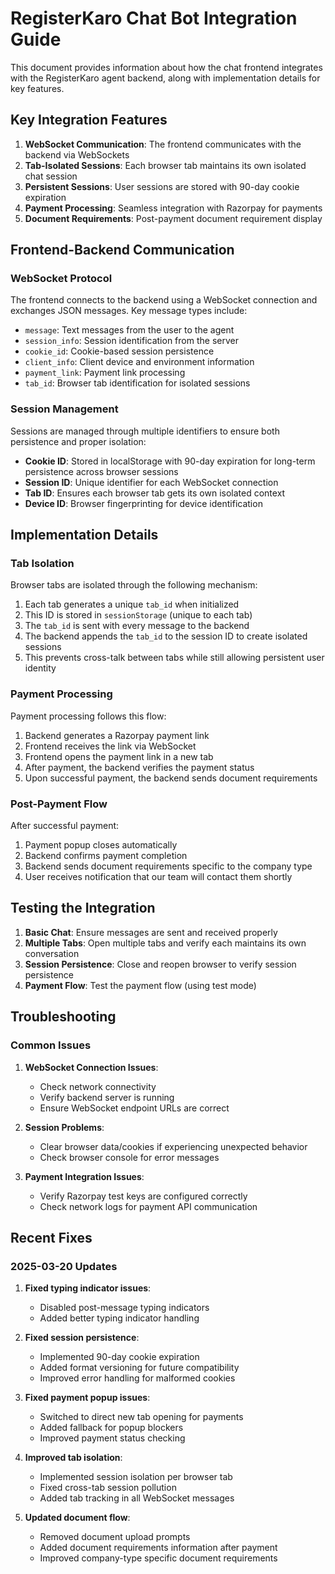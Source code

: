 # RegisterKaro Chat Bot Integration Guide

This document provides information about how the chat frontend integrates with the RegisterKaro agent backend, along with implementation details for key features.

## Key Integration Features

1. **WebSocket Communication**: The frontend communicates with the backend via WebSockets
2. **Tab-Isolated Sessions**: Each browser tab maintains its own isolated chat session
3. **Persistent Sessions**: User sessions are stored with 90-day cookie expiration
4. **Payment Processing**: Seamless integration with Razorpay for payments
5. **Document Requirements**: Post-payment document requirement display

## Frontend-Backend Communication

### WebSocket Protocol

The frontend connects to the backend using a WebSocket connection and exchanges JSON messages. Key message types include:

- `message`: Text messages from the user to the agent
- `session_info`: Session identification from the server
- `cookie_id`: Cookie-based session persistence
- `client_info`: Client device and environment information 
- `payment_link`: Payment link processing
- `tab_id`: Browser tab identification for isolated sessions

### Session Management

Sessions are managed through multiple identifiers to ensure both persistence and proper isolation:

- **Cookie ID**: Stored in localStorage with 90-day expiration for long-term persistence across browser sessions
- **Session ID**: Unique identifier for each WebSocket connection
- **Tab ID**: Ensures each browser tab gets its own isolated context
- **Device ID**: Browser fingerprinting for device identification

## Implementation Details

### Tab Isolation

Browser tabs are isolated through the following mechanism:

1. Each tab generates a unique `tab_id` when initialized
2. This ID is stored in `sessionStorage` (unique to each tab)
3. The `tab_id` is sent with every message to the backend
4. The backend appends the `tab_id` to the session ID to create isolated sessions
5. This prevents cross-talk between tabs while still allowing persistent user identity

### Payment Processing

Payment processing follows this flow:

1. Backend generates a Razorpay payment link
2. Frontend receives the link via WebSocket
3. Frontend opens the payment link in a new tab
4. After payment, the backend verifies the payment status
5. Upon successful payment, the backend sends document requirements

### Post-Payment Flow

After successful payment:

1. Payment popup closes automatically
2. Backend confirms payment completion
3. Backend sends document requirements specific to the company type
4. User receives notification that our team will contact them shortly

## Testing the Integration

1. **Basic Chat**: Ensure messages are sent and received properly
2. **Multiple Tabs**: Open multiple tabs and verify each maintains its own conversation
3. **Session Persistence**: Close and reopen browser to verify session persistence
4. **Payment Flow**: Test the payment flow (using test mode)

## Troubleshooting

### Common Issues

1. **WebSocket Connection Issues**:
   - Check network connectivity
   - Verify backend server is running
   - Ensure WebSocket endpoint URLs are correct

2. **Session Problems**:
   - Clear browser data/cookies if experiencing unexpected behavior
   - Check browser console for error messages

3. **Payment Integration Issues**:
   - Verify Razorpay test keys are configured correctly
   - Check network logs for payment API communication

## Recent Fixes

### 2025-03-20 Updates

1. **Fixed typing indicator issues**:
   - Disabled post-message typing indicators
   - Added better typing indicator handling

2. **Fixed session persistence**:
   - Implemented 90-day cookie expiration
   - Added format versioning for future compatibility
   - Improved error handling for malformed cookies

3. **Fixed payment popup issues**:
   - Switched to direct new tab opening for payments
   - Added fallback for popup blockers
   - Improved payment status checking

4. **Improved tab isolation**:
   - Implemented session isolation per browser tab
   - Fixed cross-tab session pollution
   - Added tab tracking in all WebSocket messages

5. **Updated document flow**:
   - Removed document upload prompts
   - Added document requirements information after payment
   - Improved company-type specific document requirements